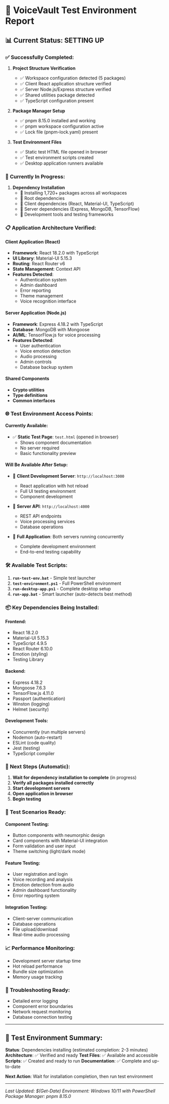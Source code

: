 # 🧪 VoiceVault Test Environment Report

## 📊 **Current Status: SETTING UP**

### ✅ **Successfully Completed:**

1. **Project Structure Verification**
   - ✅ Workspace configuration detected (5 packages)
   - ✅ Client React application structure verified
   - ✅ Server Node.js/Express structure verified
   - ✅ Shared utilities package detected
   - ✅ TypeScript configuration present

2. **Package Manager Setup**
   - ✅ pnpm 8.15.0 installed and working
   - ✅ pnpm workspace configuration active
   - ✅ Lock file (pnpm-lock.yaml) present

3. **Test Environment Files**
   - ✅ Static test HTML file opened in browser
   - ✅ Test environment scripts created
   - ✅ Desktop application runners available

### 🔄 **Currently In Progress:**

1. **Dependency Installation**
   - 🔄 Installing 1,720+ packages across all workspaces
   - 🔄 Root dependencies
   - 🔄 Client dependencies (React, Material-UI, TypeScript)
   - 🔄 Server dependencies (Express, MongoDB, TensorFlow)
   - 🔄 Development tools and testing frameworks

### 📋 **Application Architecture Verified:**

#### **Client Application (React)**
- **Framework**: React 18.2.0 with TypeScript
- **UI Library**: Material-UI 5.15.3
- **Routing**: React Router v6
- **State Management**: Context API
- **Features Detected**:
  - Authentication system
  - Admin dashboard
  - Error reporting
  - Theme management
  - Voice recognition interface

#### **Server Application (Node.js)**
- **Framework**: Express 4.18.2 with TypeScript
- **Database**: MongoDB with Mongoose
- **AI/ML**: TensorFlow.js for voice processing
- **Features Detected**:
  - User authentication
  - Voice emotion detection
  - Audio processing
  - Admin controls
  - Database backup system

#### **Shared Components**
- **Crypto utilities**
- **Type definitions**
- **Common interfaces**

### 🌐 **Test Environment Access Points:**

#### **Currently Available:**
- ✅ **Static Test Page**: `test.html` (opened in browser)
  - Shows component documentation
  - No server required
  - Basic functionality preview

#### **Will Be Available After Setup:**
- 🔄 **Client Development Server**: `http://localhost:3000`
  - React application with hot reload
  - Full UI testing environment
  - Component development

- 🔄 **Server API**: `http://localhost:4000`
  - REST API endpoints
  - Voice processing services
  - Database operations

- 🔄 **Full Application**: Both servers running concurrently
  - Complete development environment
  - End-to-end testing capability

### 🛠️ **Available Test Scripts:**

1. **`run-test-env.bat`** - Simple test launcher
2. **`test-environment.ps1`** - Full PowerShell environment
3. **`run-desktop-app.ps1`** - Complete desktop setup
4. **`run-app.bat`** - Smart launcher (auto-detects best method)

### 📦 **Key Dependencies Being Installed:**

#### **Frontend:**
- React 18.2.0
- Material-UI 5.15.3
- TypeScript 4.9.5
- React Router 6.10.0
- Emotion (styling)
- Testing Library

#### **Backend:**
- Express 4.18.2
- Mongoose 7.6.3
- TensorFlow.js 4.11.0
- Passport (authentication)
- Winston (logging)
- Helmet (security)

#### **Development Tools:**
- Concurrently (run multiple servers)
- Nodemon (auto-restart)
- ESLint (code quality)
- Jest (testing)
- TypeScript compiler

### 🚀 **Next Steps (Automatic):**

1. **Wait for dependency installation to complete** (in progress)
2. **Verify all packages installed correctly**
3. **Start development servers**
4. **Open application in browser**
5. **Begin testing**

### 🎯 **Test Scenarios Ready:**

#### **Component Testing:**
- Button components with neumorphic design
- Card components with Material-UI integration
- Form validation and user input
- Theme switching (light/dark mode)

#### **Feature Testing:**
- User registration and login
- Voice recording and analysis
- Emotion detection from audio
- Admin dashboard functionality
- Error reporting system

#### **Integration Testing:**
- Client-server communication
- Database operations
- File upload/download
- Real-time audio processing

### 📈 **Performance Monitoring:**
- Development server startup time
- Hot reload performance
- Bundle size optimization
- Memory usage tracking

### 🔧 **Troubleshooting Ready:**
- Detailed error logging
- Component error boundaries
- Network request monitoring
- Database connection testing

---

## 🎉 **Test Environment Summary:**

**Status**: Dependencies installing (estimated completion: 2-3 minutes)
**Architecture**: ✅ Verified and ready
**Test Files**: ✅ Available and accessible
**Scripts**: ✅ Created and ready to run
**Documentation**: ✅ Complete and up-to-date

**Next Action**: Wait for installation completion, then run test environment

---

*Last Updated: $(Get-Date)*
*Environment: Windows 10/11 with PowerShell*
*Package Manager: pnpm 8.15.0*